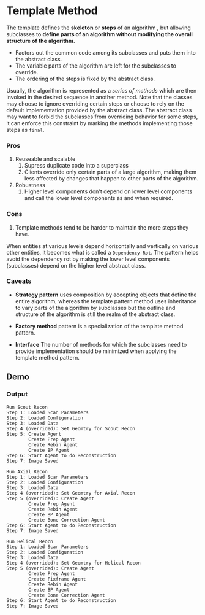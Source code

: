 # Template Method

The template defines the **skeleton** or **steps** of an algorithm , but allowing subclasses to **define parts of an algorithm without modifying the overall structure of the algorithm.**

* Factors out the common code among its subclasses and puts them into the abstract class. 
* The variable parts of the algorithm are left for the subclasses to override. 
* The ordering of the steps is fixed by the abstract class.

Usually, the algorithm is represented as a *series of methods* which are then invoked in the desired sequence in another method. Note that the classes may choose to ignore overriding certain steps or choose to rely on the default implementation provided by the abstract class. The abstract class may want to forbid the subclasses from overriding behavior for some steps, it can enforce this constraint by marking the methods implementing those steps as `final`.  

### Pros 
1. Reuseable and scalable
    1. Supress duplicate code into a superclass
    2. Clients override only certain parts of a large algorithm, making them less affected by changes that happen to other parts of the algorithm.
2. Robustness
    1. Higher level components don't depend on lower level components and call the lower level components as and when required. 

### Cons
1. Template methods tend to be harder to maintain the more steps they have.

When entities at various levels depend horizontally and vertically on various other entities, it becomes what is called a `Dependency Rot`. The pattern helps avoid the dependency rot by making the lower level components (subclasses) depend on the higher level abstract class.



### Caveats
* **Strategy pattern** uses composition by accepting objects that define the entire algorithm, whereas the template pattern method uses inheritance to vary parts of the algorithm by subclasses but the outline and structure of the algorithm is still the realm of the abstract class.

* **Factory method** pattern is a specialization of the template method pattern.

* **Interface** The number of methods for which the subclasses need to provide implementation should be minimized when applying the template method pattern.

## Demo

### Output
```
Run Scout Recon
Step 1: Loaded Scan Parameters
Step 2: Loaded Configuration
Step 3: Loaded Data
Step 4 (overrided): Set Geomtry for Scout Recon
Step 5: Create Agent
        Create Prep Agent
        Create Rebin Agent
        Create BP Agent
Step 6: Start Agent to do Reconstruction
Step 7: Image Saved

Run Axial Recon
Step 1: Loaded Scan Parameters
Step 2: Loaded Configuration
Step 3: Loaded Data
Step 4 (overrided): Set Geomtry for Axial Recon
Step 5 (overrided): Create Agent
        Create Prep Agent
        Create Rebin Agent
        Create BP Agent
        Create Bone Correction Agent
Step 6: Start Agent to do Reconstruction
Step 7: Image Saved

Run Helical Reocn
Step 1: Loaded Scan Parameters
Step 2: Loaded Configuration
Step 3: Loaded Data
Step 4 (overrided): Set Geomtry for Helical Recon
Step 5 (overrided): Create Agent
        Create Prep Agent
        Create Fixframe Agent
        Create Rebin Agent
        Create BP Agent
        Create Bone Correction Agent
Step 6: Start Agent to do Reconstruction
Step 7: Image Saved
```